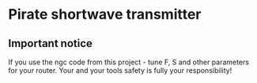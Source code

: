 # Pirate shortwave transmitter

## Important notice
If you use the ngc code from this project - tune F, S and other parameters for your router. Your and your tools safety is fully your responsibility!
